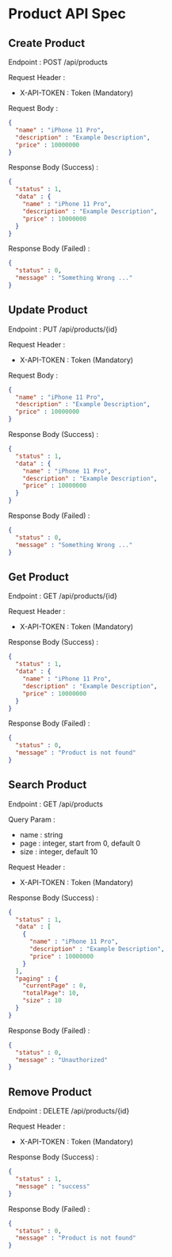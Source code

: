 # Product API Spec

## Create Product

Endpoint : POST /api/products

Request Header :
- X-API-TOKEN : Token (Mandatory)

Request Body :

```json
{
  "name" : "iPhone 11 Pro",
  "description" : "Example Description",
  "price" : 10000000
}
```

Response Body (Success) :

```json
{
  "status" : 1,
  "data" : {
    "name" : "iPhone 11 Pro",
    "description" : "Example Description",
    "price" : 10000000
  }
}
```

Response Body (Failed) :

```json
{
  "status" : 0,
  "message" : "Something Wrong ..."
}
```

## Update Product

Endpoint : PUT /api/products/{id}

Request Header :
- X-API-TOKEN : Token (Mandatory)

Request Body :
```json
{
  "name" : "iPhone 11 Pro",
  "description" : "Example Description",
  "price" : 10000000
}
```

Response Body (Success) :
```json
{
  "status" : 1,
  "data" : {
    "name" : "iPhone 11 Pro",
    "description" : "Example Description",
    "price" : 10000000
  }
}
```

Response Body (Failed) :
```json
{
  "status" : 0,
  "message" : "Something Wrong ..."
}
```

## Get Product

Endpoint : GET /api/products/{id}

Request Header :
- X-API-TOKEN : Token (Mandatory)

Response Body (Success) :
```json
{
  "status" : 1,
  "data" : {
    "name" : "iPhone 11 Pro",
    "description" : "Example Description",
    "price" : 10000000
  }
}
```

Response Body (Failed) :
```json
{
  "status" : 0,
  "message" : "Product is not found"
}
```

## Search Product

Endpoint : GET /api/products

Query Param :
- name : string
- page : integer, start from 0, default 0
- size : integer, default 10

Request Header :
- X-API-TOKEN : Token (Mandatory)

Response Body (Success) :

```json
{
  "status" : 1,
  "data" : [
    {
      "name" : "iPhone 11 Pro",
      "description" : "Example Description",
      "price" : 10000000
    }
  ],
  "paging" : {
    "currentPage" : 0,
    "totalPage": 10,
    "size" : 10
  }
}
```

Response Body (Failed) :
```json
{
  "status" : 0,
  "message" : "Unauthorized"
}
```

## Remove Product

Endpoint : DELETE /api/products/{id}

Request Header :
- X-API-TOKEN : Token (Mandatory)

Response Body (Success) :
```json
{
  "status" : 1,
  "message" : "success"
}
```

Response Body (Failed) :
```json
{
  "status" : 0,
  "message" : "Product is not found"
}
```